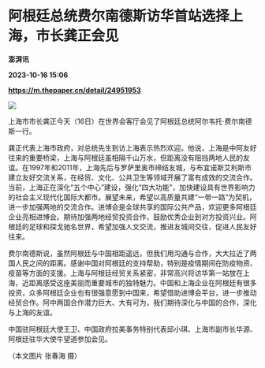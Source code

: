 # 阿根廷总统费尔南德斯访华首站选择上海，市长龚正会见
**澎湃讯**

**2023-10-16 15:06**

**https://m.thepaper.cn/detail/24951953**

![](https://imagecloud.thepaper.cn/thepaper/image/274/355/757.jpg)

上海市市长龚正今天（16日）在世界会客厅会见了阿根廷总统阿尔韦托·费尔南德斯一行。

龚正代表上海市政府，对总统先生到访上海表示热烈欢迎。他说，上海是中阿友好往来的重要桥梁，上海与阿根廷虽相隔千山万水，但距离没有阻挡两地人民的友谊。在1997年和2011年，上海先后与罗萨里奥市缔结友城，与布宜诺斯艾利斯市建立友好交流关系，在经贸、文化、公共卫生等领域开展了富有成效的交流合作。当前，上海正在深化“五个中心”建设，强化“四大功能”，加快建设具有世界影响力的社会主义现代化国际大都市。展望未来，希望以高质量共建“一带一路”为契机，进一步加强两地的交流合作。进博会是全球共享的国际公共产品，欢迎更多阿根廷企业亮相进博会。期待加强两地经贸投资合作，鼓励优秀企业到对方投资兴业。阿根廷的足球和探戈驰名世界，希望加强人文交流，推进友城间交往，促进人民友好往来。

费尔南德斯说，虽然阿根廷与中国相距遥远，但我们用沟通与合作，大大拉近了两国人民之间的距离。感谢中国对阿根廷的支持帮助，特别是疫情期间在防疫物资、疫苗等方面的支援。上海与阿根廷经贸关系紧密，非常高兴将访华第一站放在上海，近距离感受这座美丽而重要城市的独特魅力。中国和上海企业在阿根廷有很多投资，众多阿根廷企业也有很强意愿到中国来，希望借助进博会平台，进一步推动经贸合作。阿中两国合作潜力巨大、大有可为，我们期待深化与中国的合作，深化与上海的友谊。

中国驻阿根廷大使王卫、中国政府拉美事务特别代表邱小琪、上海市副市长华源、阿根廷驻华大使牛望道参加会见。

（本文图片 张春海 摄）